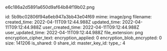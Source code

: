 e6c186a2d5891a650d9af64b84f19b02.png

id: 5b9bc02806f94a6eb947a3bb43e04f69
mime: image/png
filename: 
created_time: 2022-04-11T09:12:44.988Z
updated_time: 2022-04-11T09:12:44.988Z
user_created_time: 2022-04-11T09:12:44.988Z
user_updated_time: 2022-04-11T09:12:44.988Z
file_extension: png
encryption_cipher_text: 
encryption_applied: 0
encryption_blob_encrypted: 0
size: 141206
is_shared: 0
share_id: 
master_key_id: 
type_: 4